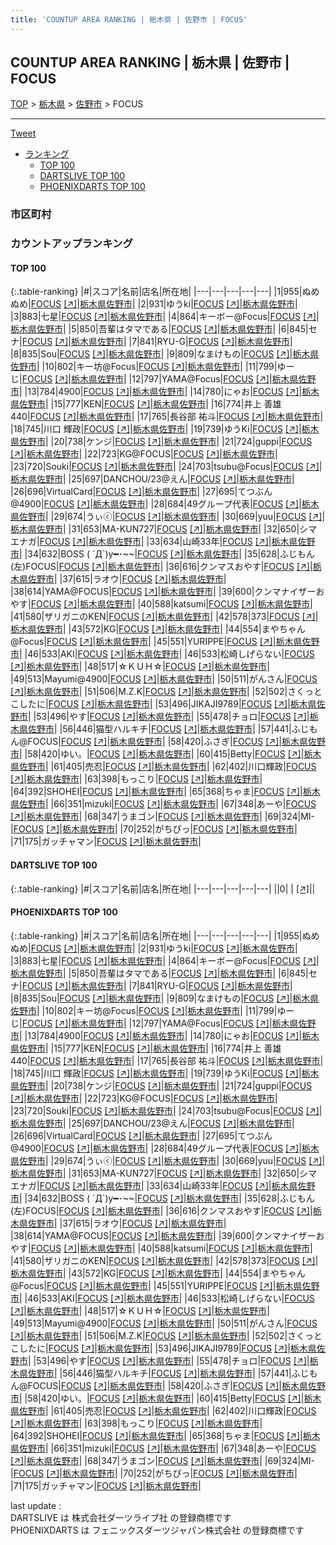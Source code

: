 ```yaml
---
title: 'COUNTUP AREA RANKING | 栃木県 | 佐野市 | FOCUS'
---
```

## COUNTUP AREA RANKING | 栃木県 | 佐野市 | FOCUS

[TOP](/darts/rank/) > [栃木県](/darts/rank/栃木県/) > [佐野市](/darts/rank/栃木県/佐野市/) > FOCUS

___

<a href="https://twitter.com/share?ref_src=twsrc%5Etfw" data-text="COUNTUP AREA RANKING | 栃木県佐野市FOCUS" class="twitter-share-button" data-hashtags="DARTSLIVE,PHOENIXDARTS,darts,ダーツ" data-show-count="false">Tweet</a>

* [ランキング](#カウントアップランキング)
    * [TOP 100](#top-100)
    * [DARTSLIVE TOP 100](#dartslive-top-100)
    * [PHOENIXDARTS TOP 100](#phoenixdarts-top-100)

### 市区町村

<ul>

</ul>

### カウントアップランキング

#### TOP 100



{:.table-ranking}
|#|スコア|名前|店名|所在地|
|---|---|---|---|---|
|1|955|<span class="rank-name-pd">ぬめぬめ</span>|<a href="/darts/rank/shops/55457.html">FOCUS</a> <a href="https://vs.phoenixdarts.com/jp/shop/shopDetailInfo/s_55457?s_seq=55457">[↗]</a>|<a href="/darts/rank/栃木県/佐野市">栃木県佐野市</a>|
|2|931|<span class="rank-name-pd">ゆうki</span>|<a href="/darts/rank/shops/55457.html">FOCUS</a> <a href="https://vs.phoenixdarts.com/jp/shop/shopDetailInfo/s_55457?s_seq=55457">[↗]</a>|<a href="/darts/rank/栃木県/佐野市">栃木県佐野市</a>|
|3|883|<span class="rank-name-pd">七星</span>|<a href="/darts/rank/shops/55457.html">FOCUS</a> <a href="https://vs.phoenixdarts.com/jp/shop/shopDetailInfo/s_55457?s_seq=55457">[↗]</a>|<a href="/darts/rank/栃木県/佐野市">栃木県佐野市</a>|
|4|864|<span class="rank-name-pd">キーボー@Focus</span>|<a href="/darts/rank/shops/55457.html">FOCUS</a> <a href="https://vs.phoenixdarts.com/jp/shop/shopDetailInfo/s_55457?s_seq=55457">[↗]</a>|<a href="/darts/rank/栃木県/佐野市">栃木県佐野市</a>|
|5|850|<span class="rank-name-pd">吾輩はタマである</span>|<a href="/darts/rank/shops/55457.html">FOCUS</a> <a href="https://vs.phoenixdarts.com/jp/shop/shopDetailInfo/s_55457?s_seq=55457">[↗]</a>|<a href="/darts/rank/栃木県/佐野市">栃木県佐野市</a>|
|6|845|<span class="rank-name-pd">セナ</span>|<a href="/darts/rank/shops/55457.html">FOCUS</a> <a href="https://vs.phoenixdarts.com/jp/shop/shopDetailInfo/s_55457?s_seq=55457">[↗]</a>|<a href="/darts/rank/栃木県/佐野市">栃木県佐野市</a>|
|7|841|<span class="rank-name-pd">RYU-G</span>|<a href="/darts/rank/shops/55457.html">FOCUS</a> <a href="https://vs.phoenixdarts.com/jp/shop/shopDetailInfo/s_55457?s_seq=55457">[↗]</a>|<a href="/darts/rank/栃木県/佐野市">栃木県佐野市</a>|
|8|835|<span class="rank-name-pd">Sou</span>|<a href="/darts/rank/shops/55457.html">FOCUS</a> <a href="https://vs.phoenixdarts.com/jp/shop/shopDetailInfo/s_55457?s_seq=55457">[↗]</a>|<a href="/darts/rank/栃木県/佐野市">栃木県佐野市</a>|
|9|809|<span class="rank-name-pd">なまけもの</span>|<a href="/darts/rank/shops/55457.html">FOCUS</a> <a href="https://vs.phoenixdarts.com/jp/shop/shopDetailInfo/s_55457?s_seq=55457">[↗]</a>|<a href="/darts/rank/栃木県/佐野市">栃木県佐野市</a>|
|10|802|<span class="rank-name-pd">キー坊@Focus</span>|<a href="/darts/rank/shops/55457.html">FOCUS</a> <a href="https://vs.phoenixdarts.com/jp/shop/shopDetailInfo/s_55457?s_seq=55457">[↗]</a>|<a href="/darts/rank/栃木県/佐野市">栃木県佐野市</a>|
|11|799|<span class="rank-name-pd">ゆーじ</span>|<a href="/darts/rank/shops/55457.html">FOCUS</a> <a href="https://vs.phoenixdarts.com/jp/shop/shopDetailInfo/s_55457?s_seq=55457">[↗]</a>|<a href="/darts/rank/栃木県/佐野市">栃木県佐野市</a>|
|12|797|<span class="rank-name-pd">YAMA@Focus</span>|<a href="/darts/rank/shops/55457.html">FOCUS</a> <a href="https://vs.phoenixdarts.com/jp/shop/shopDetailInfo/s_55457?s_seq=55457">[↗]</a>|<a href="/darts/rank/栃木県/佐野市">栃木県佐野市</a>|
|13|784|<span class="rank-name-pd">4900</span>|<a href="/darts/rank/shops/55457.html">FOCUS</a> <a href="https://vs.phoenixdarts.com/jp/shop/shopDetailInfo/s_55457?s_seq=55457">[↗]</a>|<a href="/darts/rank/栃木県/佐野市">栃木県佐野市</a>|
|14|780|<span class="rank-name-pd">にゃお</span>|<a href="/darts/rank/shops/55457.html">FOCUS</a> <a href="https://vs.phoenixdarts.com/jp/shop/shopDetailInfo/s_55457?s_seq=55457">[↗]</a>|<a href="/darts/rank/栃木県/佐野市">栃木県佐野市</a>|
|15|777|<span class="rank-name-pd">KEN</span>|<a href="/darts/rank/shops/55457.html">FOCUS</a> <a href="https://vs.phoenixdarts.com/jp/shop/shopDetailInfo/s_55457?s_seq=55457">[↗]</a>|<a href="/darts/rank/栃木県/佐野市">栃木県佐野市</a>|
|16|774|<span class="rank-name-pd">井上 善雄 440</span>|<a href="/darts/rank/shops/55457.html">FOCUS</a> <a href="https://vs.phoenixdarts.com/jp/shop/shopDetailInfo/s_55457?s_seq=55457">[↗]</a>|<a href="/darts/rank/栃木県/佐野市">栃木県佐野市</a>|
|17|765|<span class="rank-name-pd"><span class="pro-icon-pd"></span>長谷部 祐斗</span>|<a href="/darts/rank/shops/55457.html">FOCUS</a> <a href="https://vs.phoenixdarts.com/jp/shop/shopDetailInfo/s_55457?s_seq=55457">[↗]</a>|<a href="/darts/rank/栃木県/佐野市">栃木県佐野市</a>|
|18|745|<span class="rank-name-pd"><span class="pro-icon-pd"></span>川口 輝政</span>|<a href="/darts/rank/shops/55457.html">FOCUS</a> <a href="https://vs.phoenixdarts.com/jp/shop/shopDetailInfo/s_55457?s_seq=55457">[↗]</a>|<a href="/darts/rank/栃木県/佐野市">栃木県佐野市</a>|
|19|739|<span class="rank-name-pd">ゆうKi</span>|<a href="/darts/rank/shops/55457.html">FOCUS</a> <a href="https://vs.phoenixdarts.com/jp/shop/shopDetailInfo/s_55457?s_seq=55457">[↗]</a>|<a href="/darts/rank/栃木県/佐野市">栃木県佐野市</a>|
|20|738|<span class="rank-name-pd">ケンジ</span>|<a href="/darts/rank/shops/55457.html">FOCUS</a> <a href="https://vs.phoenixdarts.com/jp/shop/shopDetailInfo/s_55457?s_seq=55457">[↗]</a>|<a href="/darts/rank/栃木県/佐野市">栃木県佐野市</a>|
|21|724|<span class="rank-name-pd">guppi</span>|<a href="/darts/rank/shops/55457.html">FOCUS</a> <a href="https://vs.phoenixdarts.com/jp/shop/shopDetailInfo/s_55457?s_seq=55457">[↗]</a>|<a href="/darts/rank/栃木県/佐野市">栃木県佐野市</a>|
|22|723|<span class="rank-name-pd">KG@FOCUS</span>|<a href="/darts/rank/shops/55457.html">FOCUS</a> <a href="https://vs.phoenixdarts.com/jp/shop/shopDetailInfo/s_55457?s_seq=55457">[↗]</a>|<a href="/darts/rank/栃木県/佐野市">栃木県佐野市</a>|
|23|720|<span class="rank-name-pd">Souki</span>|<a href="/darts/rank/shops/55457.html">FOCUS</a> <a href="https://vs.phoenixdarts.com/jp/shop/shopDetailInfo/s_55457?s_seq=55457">[↗]</a>|<a href="/darts/rank/栃木県/佐野市">栃木県佐野市</a>|
|24|703|<span class="rank-name-pd">tsubu@Focus</span>|<a href="/darts/rank/shops/55457.html">FOCUS</a> <a href="https://vs.phoenixdarts.com/jp/shop/shopDetailInfo/s_55457?s_seq=55457">[↗]</a>|<a href="/darts/rank/栃木県/佐野市">栃木県佐野市</a>|
|25|697|<span class="rank-name-pd">DANCHOU/23@えん</span>|<a href="/darts/rank/shops/55457.html">FOCUS</a> <a href="https://vs.phoenixdarts.com/jp/shop/shopDetailInfo/s_55457?s_seq=55457">[↗]</a>|<a href="/darts/rank/栃木県/佐野市">栃木県佐野市</a>|
|26|696|<span class="rank-name-pd">VirtualCard</span>|<a href="/darts/rank/shops/55457.html">FOCUS</a> <a href="https://vs.phoenixdarts.com/jp/shop/shopDetailInfo/s_55457?s_seq=55457">[↗]</a>|<a href="/darts/rank/栃木県/佐野市">栃木県佐野市</a>|
|27|695|<span class="rank-name-pd">てつぶん@4900</span>|<a href="/darts/rank/shops/55457.html">FOCUS</a> <a href="https://vs.phoenixdarts.com/jp/shop/shopDetailInfo/s_55457?s_seq=55457">[↗]</a>|<a href="/darts/rank/栃木県/佐野市">栃木県佐野市</a>|
|28|684|<span class="rank-name-pd">49グループ代表</span>|<a href="/darts/rank/shops/55457.html">FOCUS</a> <a href="https://vs.phoenixdarts.com/jp/shop/shopDetailInfo/s_55457?s_seq=55457">[↗]</a>|<a href="/darts/rank/栃木県/佐野市">栃木県佐野市</a>|
|29|674|<span class="rank-name-pd">うぃⓒ</span>|<a href="/darts/rank/shops/55457.html">FOCUS</a> <a href="https://vs.phoenixdarts.com/jp/shop/shopDetailInfo/s_55457?s_seq=55457">[↗]</a>|<a href="/darts/rank/栃木県/佐野市">栃木県佐野市</a>|
|30|669|<span class="rank-name-pd">yuu</span>|<a href="/darts/rank/shops/55457.html">FOCUS</a> <a href="https://vs.phoenixdarts.com/jp/shop/shopDetailInfo/s_55457?s_seq=55457">[↗]</a>|<a href="/darts/rank/栃木県/佐野市">栃木県佐野市</a>|
|31|653|<span class="rank-name-pd">MA-KUN727</span>|<a href="/darts/rank/shops/55457.html">FOCUS</a> <a href="https://vs.phoenixdarts.com/jp/shop/shopDetailInfo/s_55457?s_seq=55457">[↗]</a>|<a href="/darts/rank/栃木県/佐野市">栃木県佐野市</a>|
|32|650|<span class="rank-name-pd">シマエナガ</span>|<a href="/darts/rank/shops/55457.html">FOCUS</a> <a href="https://vs.phoenixdarts.com/jp/shop/shopDetailInfo/s_55457?s_seq=55457">[↗]</a>|<a href="/darts/rank/栃木県/佐野市">栃木県佐野市</a>|
|33|634|<span class="rank-name-pd">山崎33年</span>|<a href="/darts/rank/shops/55457.html">FOCUS</a> <a href="https://vs.phoenixdarts.com/jp/shop/shopDetailInfo/s_55457?s_seq=55457">[↗]</a>|<a href="/darts/rank/栃木県/佐野市">栃木県佐野市</a>|
|34|632|<span class="rank-name-pd">BOSS ( ´Д`)y━･~~</span>|<a href="/darts/rank/shops/55457.html">FOCUS</a> <a href="https://vs.phoenixdarts.com/jp/shop/shopDetailInfo/s_55457?s_seq=55457">[↗]</a>|<a href="/darts/rank/栃木県/佐野市">栃木県佐野市</a>|
|35|628|<span class="rank-name-pd">ふじもん(左)FOCUS</span>|<a href="/darts/rank/shops/55457.html">FOCUS</a> <a href="https://vs.phoenixdarts.com/jp/shop/shopDetailInfo/s_55457?s_seq=55457">[↗]</a>|<a href="/darts/rank/栃木県/佐野市">栃木県佐野市</a>|
|36|616|<span class="rank-name-pd">クンマスおやす</span>|<a href="/darts/rank/shops/55457.html">FOCUS</a> <a href="https://vs.phoenixdarts.com/jp/shop/shopDetailInfo/s_55457?s_seq=55457">[↗]</a>|<a href="/darts/rank/栃木県/佐野市">栃木県佐野市</a>|
|37|615|<span class="rank-name-pd">ラオウ</span>|<a href="/darts/rank/shops/55457.html">FOCUS</a> <a href="https://vs.phoenixdarts.com/jp/shop/shopDetailInfo/s_55457?s_seq=55457">[↗]</a>|<a href="/darts/rank/栃木県/佐野市">栃木県佐野市</a>|
|38|614|<span class="rank-name-pd">YAMA@FOCUS</span>|<a href="/darts/rank/shops/55457.html">FOCUS</a> <a href="https://vs.phoenixdarts.com/jp/shop/shopDetailInfo/s_55457?s_seq=55457">[↗]</a>|<a href="/darts/rank/栃木県/佐野市">栃木県佐野市</a>|
|39|600|<span class="rank-name-pd">クンマナイザーおやす</span>|<a href="/darts/rank/shops/55457.html">FOCUS</a> <a href="https://vs.phoenixdarts.com/jp/shop/shopDetailInfo/s_55457?s_seq=55457">[↗]</a>|<a href="/darts/rank/栃木県/佐野市">栃木県佐野市</a>|
|40|588|<span class="rank-name-pd">katsumi</span>|<a href="/darts/rank/shops/55457.html">FOCUS</a> <a href="https://vs.phoenixdarts.com/jp/shop/shopDetailInfo/s_55457?s_seq=55457">[↗]</a>|<a href="/darts/rank/栃木県/佐野市">栃木県佐野市</a>|
|41|580|<span class="rank-name-pd">ザリガニのKEN</span>|<a href="/darts/rank/shops/55457.html">FOCUS</a> <a href="https://vs.phoenixdarts.com/jp/shop/shopDetailInfo/s_55457?s_seq=55457">[↗]</a>|<a href="/darts/rank/栃木県/佐野市">栃木県佐野市</a>|
|42|578|<span class="rank-name-pd">373</span>|<a href="/darts/rank/shops/55457.html">FOCUS</a> <a href="https://vs.phoenixdarts.com/jp/shop/shopDetailInfo/s_55457?s_seq=55457">[↗]</a>|<a href="/darts/rank/栃木県/佐野市">栃木県佐野市</a>|
|43|572|<span class="rank-name-pd">KG</span>|<a href="/darts/rank/shops/55457.html">FOCUS</a> <a href="https://vs.phoenixdarts.com/jp/shop/shopDetailInfo/s_55457?s_seq=55457">[↗]</a>|<a href="/darts/rank/栃木県/佐野市">栃木県佐野市</a>|
|44|554|<span class="rank-name-pd">まやちゃん@Focus</span>|<a href="/darts/rank/shops/55457.html">FOCUS</a> <a href="https://vs.phoenixdarts.com/jp/shop/shopDetailInfo/s_55457?s_seq=55457">[↗]</a>|<a href="/darts/rank/栃木県/佐野市">栃木県佐野市</a>|
|45|551|<span class="rank-name-pd">YURIPPE</span>|<a href="/darts/rank/shops/55457.html">FOCUS</a> <a href="https://vs.phoenixdarts.com/jp/shop/shopDetailInfo/s_55457?s_seq=55457">[↗]</a>|<a href="/darts/rank/栃木県/佐野市">栃木県佐野市</a>|
|46|533|<span class="rank-name-pd">AKI</span>|<a href="/darts/rank/shops/55457.html">FOCUS</a> <a href="https://vs.phoenixdarts.com/jp/shop/shopDetailInfo/s_55457?s_seq=55457">[↗]</a>|<a href="/darts/rank/栃木県/佐野市">栃木県佐野市</a>|
|46|533|<span class="rank-name-pd">松崎しげらない</span>|<a href="/darts/rank/shops/55457.html">FOCUS</a> <a href="https://vs.phoenixdarts.com/jp/shop/shopDetailInfo/s_55457?s_seq=55457">[↗]</a>|<a href="/darts/rank/栃木県/佐野市">栃木県佐野市</a>|
|48|517|<span class="rank-name-pd">☆ＫＵＨ☆</span>|<a href="/darts/rank/shops/55457.html">FOCUS</a> <a href="https://vs.phoenixdarts.com/jp/shop/shopDetailInfo/s_55457?s_seq=55457">[↗]</a>|<a href="/darts/rank/栃木県/佐野市">栃木県佐野市</a>|
|49|513|<span class="rank-name-pd">Mayumi@4900</span>|<a href="/darts/rank/shops/55457.html">FOCUS</a> <a href="https://vs.phoenixdarts.com/jp/shop/shopDetailInfo/s_55457?s_seq=55457">[↗]</a>|<a href="/darts/rank/栃木県/佐野市">栃木県佐野市</a>|
|50|511|<span class="rank-name-pd">がんさん</span>|<a href="/darts/rank/shops/55457.html">FOCUS</a> <a href="https://vs.phoenixdarts.com/jp/shop/shopDetailInfo/s_55457?s_seq=55457">[↗]</a>|<a href="/darts/rank/栃木県/佐野市">栃木県佐野市</a>|
|51|506|<span class="rank-name-pd">M.Z.K</span>|<a href="/darts/rank/shops/55457.html">FOCUS</a> <a href="https://vs.phoenixdarts.com/jp/shop/shopDetailInfo/s_55457?s_seq=55457">[↗]</a>|<a href="/darts/rank/栃木県/佐野市">栃木県佐野市</a>|
|52|502|<span class="rank-name-pd">さくっとこしたに</span>|<a href="/darts/rank/shops/55457.html">FOCUS</a> <a href="https://vs.phoenixdarts.com/jp/shop/shopDetailInfo/s_55457?s_seq=55457">[↗]</a>|<a href="/darts/rank/栃木県/佐野市">栃木県佐野市</a>|
|53|496|<span class="rank-name-pd">JIKAJI9789</span>|<a href="/darts/rank/shops/55457.html">FOCUS</a> <a href="https://vs.phoenixdarts.com/jp/shop/shopDetailInfo/s_55457?s_seq=55457">[↗]</a>|<a href="/darts/rank/栃木県/佐野市">栃木県佐野市</a>|
|53|496|<span class="rank-name-pd">やす</span>|<a href="/darts/rank/shops/55457.html">FOCUS</a> <a href="https://vs.phoenixdarts.com/jp/shop/shopDetailInfo/s_55457?s_seq=55457">[↗]</a>|<a href="/darts/rank/栃木県/佐野市">栃木県佐野市</a>|
|55|478|<span class="rank-name-pd">チョロ</span>|<a href="/darts/rank/shops/55457.html">FOCUS</a> <a href="https://vs.phoenixdarts.com/jp/shop/shopDetailInfo/s_55457?s_seq=55457">[↗]</a>|<a href="/darts/rank/栃木県/佐野市">栃木県佐野市</a>|
|56|446|<span class="rank-name-pd">猫型ハルキチ</span>|<a href="/darts/rank/shops/55457.html">FOCUS</a> <a href="https://vs.phoenixdarts.com/jp/shop/shopDetailInfo/s_55457?s_seq=55457">[↗]</a>|<a href="/darts/rank/栃木県/佐野市">栃木県佐野市</a>|
|57|441|<span class="rank-name-pd">ふじもん@FOCUS</span>|<a href="/darts/rank/shops/55457.html">FOCUS</a> <a href="https://vs.phoenixdarts.com/jp/shop/shopDetailInfo/s_55457?s_seq=55457">[↗]</a>|<a href="/darts/rank/栃木県/佐野市">栃木県佐野市</a>|
|58|420|<span class="rank-name-pd">ふさぎ</span>|<a href="/darts/rank/shops/55457.html">FOCUS</a> <a href="https://vs.phoenixdarts.com/jp/shop/shopDetailInfo/s_55457?s_seq=55457">[↗]</a>|<a href="/darts/rank/栃木県/佐野市">栃木県佐野市</a>|
|58|420|<span class="rank-name-pd">ゆい。</span>|<a href="/darts/rank/shops/55457.html">FOCUS</a> <a href="https://vs.phoenixdarts.com/jp/shop/shopDetailInfo/s_55457?s_seq=55457">[↗]</a>|<a href="/darts/rank/栃木県/佐野市">栃木県佐野市</a>|
|60|415|<span class="rank-name-pd">Betty</span>|<a href="/darts/rank/shops/55457.html">FOCUS</a> <a href="https://vs.phoenixdarts.com/jp/shop/shopDetailInfo/s_55457?s_seq=55457">[↗]</a>|<a href="/darts/rank/栃木県/佐野市">栃木県佐野市</a>|
|61|405|<span class="rank-name-pd">売忍</span>|<a href="/darts/rank/shops/55457.html">FOCUS</a> <a href="https://vs.phoenixdarts.com/jp/shop/shopDetailInfo/s_55457?s_seq=55457">[↗]</a>|<a href="/darts/rank/栃木県/佐野市">栃木県佐野市</a>|
|62|402|<span class="rank-name-pd">川口輝政</span>|<a href="/darts/rank/shops/55457.html">FOCUS</a> <a href="https://vs.phoenixdarts.com/jp/shop/shopDetailInfo/s_55457?s_seq=55457">[↗]</a>|<a href="/darts/rank/栃木県/佐野市">栃木県佐野市</a>|
|63|398|<span class="rank-name-pd">もっこり</span>|<a href="/darts/rank/shops/55457.html">FOCUS</a> <a href="https://vs.phoenixdarts.com/jp/shop/shopDetailInfo/s_55457?s_seq=55457">[↗]</a>|<a href="/darts/rank/栃木県/佐野市">栃木県佐野市</a>|
|64|392|<span class="rank-name-pd">SHOHEI</span>|<a href="/darts/rank/shops/55457.html">FOCUS</a> <a href="https://vs.phoenixdarts.com/jp/shop/shopDetailInfo/s_55457?s_seq=55457">[↗]</a>|<a href="/darts/rank/栃木県/佐野市">栃木県佐野市</a>|
|65|368|<span class="rank-name-pd">ちゃま</span>|<a href="/darts/rank/shops/55457.html">FOCUS</a> <a href="https://vs.phoenixdarts.com/jp/shop/shopDetailInfo/s_55457?s_seq=55457">[↗]</a>|<a href="/darts/rank/栃木県/佐野市">栃木県佐野市</a>|
|66|351|<span class="rank-name-pd">mizuki</span>|<a href="/darts/rank/shops/55457.html">FOCUS</a> <a href="https://vs.phoenixdarts.com/jp/shop/shopDetailInfo/s_55457?s_seq=55457">[↗]</a>|<a href="/darts/rank/栃木県/佐野市">栃木県佐野市</a>|
|67|348|<span class="rank-name-pd">あーや</span>|<a href="/darts/rank/shops/55457.html">FOCUS</a> <a href="https://vs.phoenixdarts.com/jp/shop/shopDetailInfo/s_55457?s_seq=55457">[↗]</a>|<a href="/darts/rank/栃木県/佐野市">栃木県佐野市</a>|
|68|347|<span class="rank-name-pd">うまゴン</span>|<a href="/darts/rank/shops/55457.html">FOCUS</a> <a href="https://vs.phoenixdarts.com/jp/shop/shopDetailInfo/s_55457?s_seq=55457">[↗]</a>|<a href="/darts/rank/栃木県/佐野市">栃木県佐野市</a>|
|69|324|<span class="rank-name-pd">MI-</span>|<a href="/darts/rank/shops/55457.html">FOCUS</a> <a href="https://vs.phoenixdarts.com/jp/shop/shopDetailInfo/s_55457?s_seq=55457">[↗]</a>|<a href="/darts/rank/栃木県/佐野市">栃木県佐野市</a>|
|70|252|<span class="rank-name-pd">がちぴっ</span>|<a href="/darts/rank/shops/55457.html">FOCUS</a> <a href="https://vs.phoenixdarts.com/jp/shop/shopDetailInfo/s_55457?s_seq=55457">[↗]</a>|<a href="/darts/rank/栃木県/佐野市">栃木県佐野市</a>|
|71|175|<span class="rank-name-pd">ガッチャマン</span>|<a href="/darts/rank/shops/55457.html">FOCUS</a> <a href="https://vs.phoenixdarts.com/jp/shop/shopDetailInfo/s_55457?s_seq=55457">[↗]</a>|<a href="/darts/rank/栃木県/佐野市">栃木県佐野市</a>|


#### DARTSLIVE TOP 100



{:.table-ranking}
|#|スコア|名前|店名|所在地|
|---|---|---|---|---|
||0|<span class="rank-name-dl"> </span>|<a href="/darts/rank/shops/.html"></a> <a href="">[↗]</a>|<a href="/darts/rank//"></a>|


#### PHOENIXDARTS TOP 100



{:.table-ranking}
|#|スコア|名前|店名|所在地|
|---|---|---|---|---|
|1|955|<span class="rank-name-pd">ぬめぬめ</span>|<a href="/darts/rank/shops/55457.html">FOCUS</a> <a href="https://vs.phoenixdarts.com/jp/shop/shopDetailInfo/s_55457?s_seq=55457">[↗]</a>|<a href="/darts/rank/栃木県/佐野市">栃木県佐野市</a>|
|2|931|<span class="rank-name-pd">ゆうki</span>|<a href="/darts/rank/shops/55457.html">FOCUS</a> <a href="https://vs.phoenixdarts.com/jp/shop/shopDetailInfo/s_55457?s_seq=55457">[↗]</a>|<a href="/darts/rank/栃木県/佐野市">栃木県佐野市</a>|
|3|883|<span class="rank-name-pd">七星</span>|<a href="/darts/rank/shops/55457.html">FOCUS</a> <a href="https://vs.phoenixdarts.com/jp/shop/shopDetailInfo/s_55457?s_seq=55457">[↗]</a>|<a href="/darts/rank/栃木県/佐野市">栃木県佐野市</a>|
|4|864|<span class="rank-name-pd">キーボー@Focus</span>|<a href="/darts/rank/shops/55457.html">FOCUS</a> <a href="https://vs.phoenixdarts.com/jp/shop/shopDetailInfo/s_55457?s_seq=55457">[↗]</a>|<a href="/darts/rank/栃木県/佐野市">栃木県佐野市</a>|
|5|850|<span class="rank-name-pd">吾輩はタマである</span>|<a href="/darts/rank/shops/55457.html">FOCUS</a> <a href="https://vs.phoenixdarts.com/jp/shop/shopDetailInfo/s_55457?s_seq=55457">[↗]</a>|<a href="/darts/rank/栃木県/佐野市">栃木県佐野市</a>|
|6|845|<span class="rank-name-pd">セナ</span>|<a href="/darts/rank/shops/55457.html">FOCUS</a> <a href="https://vs.phoenixdarts.com/jp/shop/shopDetailInfo/s_55457?s_seq=55457">[↗]</a>|<a href="/darts/rank/栃木県/佐野市">栃木県佐野市</a>|
|7|841|<span class="rank-name-pd">RYU-G</span>|<a href="/darts/rank/shops/55457.html">FOCUS</a> <a href="https://vs.phoenixdarts.com/jp/shop/shopDetailInfo/s_55457?s_seq=55457">[↗]</a>|<a href="/darts/rank/栃木県/佐野市">栃木県佐野市</a>|
|8|835|<span class="rank-name-pd">Sou</span>|<a href="/darts/rank/shops/55457.html">FOCUS</a> <a href="https://vs.phoenixdarts.com/jp/shop/shopDetailInfo/s_55457?s_seq=55457">[↗]</a>|<a href="/darts/rank/栃木県/佐野市">栃木県佐野市</a>|
|9|809|<span class="rank-name-pd">なまけもの</span>|<a href="/darts/rank/shops/55457.html">FOCUS</a> <a href="https://vs.phoenixdarts.com/jp/shop/shopDetailInfo/s_55457?s_seq=55457">[↗]</a>|<a href="/darts/rank/栃木県/佐野市">栃木県佐野市</a>|
|10|802|<span class="rank-name-pd">キー坊@Focus</span>|<a href="/darts/rank/shops/55457.html">FOCUS</a> <a href="https://vs.phoenixdarts.com/jp/shop/shopDetailInfo/s_55457?s_seq=55457">[↗]</a>|<a href="/darts/rank/栃木県/佐野市">栃木県佐野市</a>|
|11|799|<span class="rank-name-pd">ゆーじ</span>|<a href="/darts/rank/shops/55457.html">FOCUS</a> <a href="https://vs.phoenixdarts.com/jp/shop/shopDetailInfo/s_55457?s_seq=55457">[↗]</a>|<a href="/darts/rank/栃木県/佐野市">栃木県佐野市</a>|
|12|797|<span class="rank-name-pd">YAMA@Focus</span>|<a href="/darts/rank/shops/55457.html">FOCUS</a> <a href="https://vs.phoenixdarts.com/jp/shop/shopDetailInfo/s_55457?s_seq=55457">[↗]</a>|<a href="/darts/rank/栃木県/佐野市">栃木県佐野市</a>|
|13|784|<span class="rank-name-pd">4900</span>|<a href="/darts/rank/shops/55457.html">FOCUS</a> <a href="https://vs.phoenixdarts.com/jp/shop/shopDetailInfo/s_55457?s_seq=55457">[↗]</a>|<a href="/darts/rank/栃木県/佐野市">栃木県佐野市</a>|
|14|780|<span class="rank-name-pd">にゃお</span>|<a href="/darts/rank/shops/55457.html">FOCUS</a> <a href="https://vs.phoenixdarts.com/jp/shop/shopDetailInfo/s_55457?s_seq=55457">[↗]</a>|<a href="/darts/rank/栃木県/佐野市">栃木県佐野市</a>|
|15|777|<span class="rank-name-pd">KEN</span>|<a href="/darts/rank/shops/55457.html">FOCUS</a> <a href="https://vs.phoenixdarts.com/jp/shop/shopDetailInfo/s_55457?s_seq=55457">[↗]</a>|<a href="/darts/rank/栃木県/佐野市">栃木県佐野市</a>|
|16|774|<span class="rank-name-pd">井上 善雄 440</span>|<a href="/darts/rank/shops/55457.html">FOCUS</a> <a href="https://vs.phoenixdarts.com/jp/shop/shopDetailInfo/s_55457?s_seq=55457">[↗]</a>|<a href="/darts/rank/栃木県/佐野市">栃木県佐野市</a>|
|17|765|<span class="rank-name-pd"><span class="pro-icon-pd"></span>長谷部 祐斗</span>|<a href="/darts/rank/shops/55457.html">FOCUS</a> <a href="https://vs.phoenixdarts.com/jp/shop/shopDetailInfo/s_55457?s_seq=55457">[↗]</a>|<a href="/darts/rank/栃木県/佐野市">栃木県佐野市</a>|
|18|745|<span class="rank-name-pd"><span class="pro-icon-pd"></span>川口 輝政</span>|<a href="/darts/rank/shops/55457.html">FOCUS</a> <a href="https://vs.phoenixdarts.com/jp/shop/shopDetailInfo/s_55457?s_seq=55457">[↗]</a>|<a href="/darts/rank/栃木県/佐野市">栃木県佐野市</a>|
|19|739|<span class="rank-name-pd">ゆうKi</span>|<a href="/darts/rank/shops/55457.html">FOCUS</a> <a href="https://vs.phoenixdarts.com/jp/shop/shopDetailInfo/s_55457?s_seq=55457">[↗]</a>|<a href="/darts/rank/栃木県/佐野市">栃木県佐野市</a>|
|20|738|<span class="rank-name-pd">ケンジ</span>|<a href="/darts/rank/shops/55457.html">FOCUS</a> <a href="https://vs.phoenixdarts.com/jp/shop/shopDetailInfo/s_55457?s_seq=55457">[↗]</a>|<a href="/darts/rank/栃木県/佐野市">栃木県佐野市</a>|
|21|724|<span class="rank-name-pd">guppi</span>|<a href="/darts/rank/shops/55457.html">FOCUS</a> <a href="https://vs.phoenixdarts.com/jp/shop/shopDetailInfo/s_55457?s_seq=55457">[↗]</a>|<a href="/darts/rank/栃木県/佐野市">栃木県佐野市</a>|
|22|723|<span class="rank-name-pd">KG@FOCUS</span>|<a href="/darts/rank/shops/55457.html">FOCUS</a> <a href="https://vs.phoenixdarts.com/jp/shop/shopDetailInfo/s_55457?s_seq=55457">[↗]</a>|<a href="/darts/rank/栃木県/佐野市">栃木県佐野市</a>|
|23|720|<span class="rank-name-pd">Souki</span>|<a href="/darts/rank/shops/55457.html">FOCUS</a> <a href="https://vs.phoenixdarts.com/jp/shop/shopDetailInfo/s_55457?s_seq=55457">[↗]</a>|<a href="/darts/rank/栃木県/佐野市">栃木県佐野市</a>|
|24|703|<span class="rank-name-pd">tsubu@Focus</span>|<a href="/darts/rank/shops/55457.html">FOCUS</a> <a href="https://vs.phoenixdarts.com/jp/shop/shopDetailInfo/s_55457?s_seq=55457">[↗]</a>|<a href="/darts/rank/栃木県/佐野市">栃木県佐野市</a>|
|25|697|<span class="rank-name-pd">DANCHOU/23@えん</span>|<a href="/darts/rank/shops/55457.html">FOCUS</a> <a href="https://vs.phoenixdarts.com/jp/shop/shopDetailInfo/s_55457?s_seq=55457">[↗]</a>|<a href="/darts/rank/栃木県/佐野市">栃木県佐野市</a>|
|26|696|<span class="rank-name-pd">VirtualCard</span>|<a href="/darts/rank/shops/55457.html">FOCUS</a> <a href="https://vs.phoenixdarts.com/jp/shop/shopDetailInfo/s_55457?s_seq=55457">[↗]</a>|<a href="/darts/rank/栃木県/佐野市">栃木県佐野市</a>|
|27|695|<span class="rank-name-pd">てつぶん@4900</span>|<a href="/darts/rank/shops/55457.html">FOCUS</a> <a href="https://vs.phoenixdarts.com/jp/shop/shopDetailInfo/s_55457?s_seq=55457">[↗]</a>|<a href="/darts/rank/栃木県/佐野市">栃木県佐野市</a>|
|28|684|<span class="rank-name-pd">49グループ代表</span>|<a href="/darts/rank/shops/55457.html">FOCUS</a> <a href="https://vs.phoenixdarts.com/jp/shop/shopDetailInfo/s_55457?s_seq=55457">[↗]</a>|<a href="/darts/rank/栃木県/佐野市">栃木県佐野市</a>|
|29|674|<span class="rank-name-pd">うぃⓒ</span>|<a href="/darts/rank/shops/55457.html">FOCUS</a> <a href="https://vs.phoenixdarts.com/jp/shop/shopDetailInfo/s_55457?s_seq=55457">[↗]</a>|<a href="/darts/rank/栃木県/佐野市">栃木県佐野市</a>|
|30|669|<span class="rank-name-pd">yuu</span>|<a href="/darts/rank/shops/55457.html">FOCUS</a> <a href="https://vs.phoenixdarts.com/jp/shop/shopDetailInfo/s_55457?s_seq=55457">[↗]</a>|<a href="/darts/rank/栃木県/佐野市">栃木県佐野市</a>|
|31|653|<span class="rank-name-pd">MA-KUN727</span>|<a href="/darts/rank/shops/55457.html">FOCUS</a> <a href="https://vs.phoenixdarts.com/jp/shop/shopDetailInfo/s_55457?s_seq=55457">[↗]</a>|<a href="/darts/rank/栃木県/佐野市">栃木県佐野市</a>|
|32|650|<span class="rank-name-pd">シマエナガ</span>|<a href="/darts/rank/shops/55457.html">FOCUS</a> <a href="https://vs.phoenixdarts.com/jp/shop/shopDetailInfo/s_55457?s_seq=55457">[↗]</a>|<a href="/darts/rank/栃木県/佐野市">栃木県佐野市</a>|
|33|634|<span class="rank-name-pd">山崎33年</span>|<a href="/darts/rank/shops/55457.html">FOCUS</a> <a href="https://vs.phoenixdarts.com/jp/shop/shopDetailInfo/s_55457?s_seq=55457">[↗]</a>|<a href="/darts/rank/栃木県/佐野市">栃木県佐野市</a>|
|34|632|<span class="rank-name-pd">BOSS ( ´Д`)y━･~~</span>|<a href="/darts/rank/shops/55457.html">FOCUS</a> <a href="https://vs.phoenixdarts.com/jp/shop/shopDetailInfo/s_55457?s_seq=55457">[↗]</a>|<a href="/darts/rank/栃木県/佐野市">栃木県佐野市</a>|
|35|628|<span class="rank-name-pd">ふじもん(左)FOCUS</span>|<a href="/darts/rank/shops/55457.html">FOCUS</a> <a href="https://vs.phoenixdarts.com/jp/shop/shopDetailInfo/s_55457?s_seq=55457">[↗]</a>|<a href="/darts/rank/栃木県/佐野市">栃木県佐野市</a>|
|36|616|<span class="rank-name-pd">クンマスおやす</span>|<a href="/darts/rank/shops/55457.html">FOCUS</a> <a href="https://vs.phoenixdarts.com/jp/shop/shopDetailInfo/s_55457?s_seq=55457">[↗]</a>|<a href="/darts/rank/栃木県/佐野市">栃木県佐野市</a>|
|37|615|<span class="rank-name-pd">ラオウ</span>|<a href="/darts/rank/shops/55457.html">FOCUS</a> <a href="https://vs.phoenixdarts.com/jp/shop/shopDetailInfo/s_55457?s_seq=55457">[↗]</a>|<a href="/darts/rank/栃木県/佐野市">栃木県佐野市</a>|
|38|614|<span class="rank-name-pd">YAMA@FOCUS</span>|<a href="/darts/rank/shops/55457.html">FOCUS</a> <a href="https://vs.phoenixdarts.com/jp/shop/shopDetailInfo/s_55457?s_seq=55457">[↗]</a>|<a href="/darts/rank/栃木県/佐野市">栃木県佐野市</a>|
|39|600|<span class="rank-name-pd">クンマナイザーおやす</span>|<a href="/darts/rank/shops/55457.html">FOCUS</a> <a href="https://vs.phoenixdarts.com/jp/shop/shopDetailInfo/s_55457?s_seq=55457">[↗]</a>|<a href="/darts/rank/栃木県/佐野市">栃木県佐野市</a>|
|40|588|<span class="rank-name-pd">katsumi</span>|<a href="/darts/rank/shops/55457.html">FOCUS</a> <a href="https://vs.phoenixdarts.com/jp/shop/shopDetailInfo/s_55457?s_seq=55457">[↗]</a>|<a href="/darts/rank/栃木県/佐野市">栃木県佐野市</a>|
|41|580|<span class="rank-name-pd">ザリガニのKEN</span>|<a href="/darts/rank/shops/55457.html">FOCUS</a> <a href="https://vs.phoenixdarts.com/jp/shop/shopDetailInfo/s_55457?s_seq=55457">[↗]</a>|<a href="/darts/rank/栃木県/佐野市">栃木県佐野市</a>|
|42|578|<span class="rank-name-pd">373</span>|<a href="/darts/rank/shops/55457.html">FOCUS</a> <a href="https://vs.phoenixdarts.com/jp/shop/shopDetailInfo/s_55457?s_seq=55457">[↗]</a>|<a href="/darts/rank/栃木県/佐野市">栃木県佐野市</a>|
|43|572|<span class="rank-name-pd">KG</span>|<a href="/darts/rank/shops/55457.html">FOCUS</a> <a href="https://vs.phoenixdarts.com/jp/shop/shopDetailInfo/s_55457?s_seq=55457">[↗]</a>|<a href="/darts/rank/栃木県/佐野市">栃木県佐野市</a>|
|44|554|<span class="rank-name-pd">まやちゃん@Focus</span>|<a href="/darts/rank/shops/55457.html">FOCUS</a> <a href="https://vs.phoenixdarts.com/jp/shop/shopDetailInfo/s_55457?s_seq=55457">[↗]</a>|<a href="/darts/rank/栃木県/佐野市">栃木県佐野市</a>|
|45|551|<span class="rank-name-pd">YURIPPE</span>|<a href="/darts/rank/shops/55457.html">FOCUS</a> <a href="https://vs.phoenixdarts.com/jp/shop/shopDetailInfo/s_55457?s_seq=55457">[↗]</a>|<a href="/darts/rank/栃木県/佐野市">栃木県佐野市</a>|
|46|533|<span class="rank-name-pd">AKI</span>|<a href="/darts/rank/shops/55457.html">FOCUS</a> <a href="https://vs.phoenixdarts.com/jp/shop/shopDetailInfo/s_55457?s_seq=55457">[↗]</a>|<a href="/darts/rank/栃木県/佐野市">栃木県佐野市</a>|
|46|533|<span class="rank-name-pd">松崎しげらない</span>|<a href="/darts/rank/shops/55457.html">FOCUS</a> <a href="https://vs.phoenixdarts.com/jp/shop/shopDetailInfo/s_55457?s_seq=55457">[↗]</a>|<a href="/darts/rank/栃木県/佐野市">栃木県佐野市</a>|
|48|517|<span class="rank-name-pd">☆ＫＵＨ☆</span>|<a href="/darts/rank/shops/55457.html">FOCUS</a> <a href="https://vs.phoenixdarts.com/jp/shop/shopDetailInfo/s_55457?s_seq=55457">[↗]</a>|<a href="/darts/rank/栃木県/佐野市">栃木県佐野市</a>|
|49|513|<span class="rank-name-pd">Mayumi@4900</span>|<a href="/darts/rank/shops/55457.html">FOCUS</a> <a href="https://vs.phoenixdarts.com/jp/shop/shopDetailInfo/s_55457?s_seq=55457">[↗]</a>|<a href="/darts/rank/栃木県/佐野市">栃木県佐野市</a>|
|50|511|<span class="rank-name-pd">がんさん</span>|<a href="/darts/rank/shops/55457.html">FOCUS</a> <a href="https://vs.phoenixdarts.com/jp/shop/shopDetailInfo/s_55457?s_seq=55457">[↗]</a>|<a href="/darts/rank/栃木県/佐野市">栃木県佐野市</a>|
|51|506|<span class="rank-name-pd">M.Z.K</span>|<a href="/darts/rank/shops/55457.html">FOCUS</a> <a href="https://vs.phoenixdarts.com/jp/shop/shopDetailInfo/s_55457?s_seq=55457">[↗]</a>|<a href="/darts/rank/栃木県/佐野市">栃木県佐野市</a>|
|52|502|<span class="rank-name-pd">さくっとこしたに</span>|<a href="/darts/rank/shops/55457.html">FOCUS</a> <a href="https://vs.phoenixdarts.com/jp/shop/shopDetailInfo/s_55457?s_seq=55457">[↗]</a>|<a href="/darts/rank/栃木県/佐野市">栃木県佐野市</a>|
|53|496|<span class="rank-name-pd">JIKAJI9789</span>|<a href="/darts/rank/shops/55457.html">FOCUS</a> <a href="https://vs.phoenixdarts.com/jp/shop/shopDetailInfo/s_55457?s_seq=55457">[↗]</a>|<a href="/darts/rank/栃木県/佐野市">栃木県佐野市</a>|
|53|496|<span class="rank-name-pd">やす</span>|<a href="/darts/rank/shops/55457.html">FOCUS</a> <a href="https://vs.phoenixdarts.com/jp/shop/shopDetailInfo/s_55457?s_seq=55457">[↗]</a>|<a href="/darts/rank/栃木県/佐野市">栃木県佐野市</a>|
|55|478|<span class="rank-name-pd">チョロ</span>|<a href="/darts/rank/shops/55457.html">FOCUS</a> <a href="https://vs.phoenixdarts.com/jp/shop/shopDetailInfo/s_55457?s_seq=55457">[↗]</a>|<a href="/darts/rank/栃木県/佐野市">栃木県佐野市</a>|
|56|446|<span class="rank-name-pd">猫型ハルキチ</span>|<a href="/darts/rank/shops/55457.html">FOCUS</a> <a href="https://vs.phoenixdarts.com/jp/shop/shopDetailInfo/s_55457?s_seq=55457">[↗]</a>|<a href="/darts/rank/栃木県/佐野市">栃木県佐野市</a>|
|57|441|<span class="rank-name-pd">ふじもん@FOCUS</span>|<a href="/darts/rank/shops/55457.html">FOCUS</a> <a href="https://vs.phoenixdarts.com/jp/shop/shopDetailInfo/s_55457?s_seq=55457">[↗]</a>|<a href="/darts/rank/栃木県/佐野市">栃木県佐野市</a>|
|58|420|<span class="rank-name-pd">ふさぎ</span>|<a href="/darts/rank/shops/55457.html">FOCUS</a> <a href="https://vs.phoenixdarts.com/jp/shop/shopDetailInfo/s_55457?s_seq=55457">[↗]</a>|<a href="/darts/rank/栃木県/佐野市">栃木県佐野市</a>|
|58|420|<span class="rank-name-pd">ゆい。</span>|<a href="/darts/rank/shops/55457.html">FOCUS</a> <a href="https://vs.phoenixdarts.com/jp/shop/shopDetailInfo/s_55457?s_seq=55457">[↗]</a>|<a href="/darts/rank/栃木県/佐野市">栃木県佐野市</a>|
|60|415|<span class="rank-name-pd">Betty</span>|<a href="/darts/rank/shops/55457.html">FOCUS</a> <a href="https://vs.phoenixdarts.com/jp/shop/shopDetailInfo/s_55457?s_seq=55457">[↗]</a>|<a href="/darts/rank/栃木県/佐野市">栃木県佐野市</a>|
|61|405|<span class="rank-name-pd">売忍</span>|<a href="/darts/rank/shops/55457.html">FOCUS</a> <a href="https://vs.phoenixdarts.com/jp/shop/shopDetailInfo/s_55457?s_seq=55457">[↗]</a>|<a href="/darts/rank/栃木県/佐野市">栃木県佐野市</a>|
|62|402|<span class="rank-name-pd">川口輝政</span>|<a href="/darts/rank/shops/55457.html">FOCUS</a> <a href="https://vs.phoenixdarts.com/jp/shop/shopDetailInfo/s_55457?s_seq=55457">[↗]</a>|<a href="/darts/rank/栃木県/佐野市">栃木県佐野市</a>|
|63|398|<span class="rank-name-pd">もっこり</span>|<a href="/darts/rank/shops/55457.html">FOCUS</a> <a href="https://vs.phoenixdarts.com/jp/shop/shopDetailInfo/s_55457?s_seq=55457">[↗]</a>|<a href="/darts/rank/栃木県/佐野市">栃木県佐野市</a>|
|64|392|<span class="rank-name-pd">SHOHEI</span>|<a href="/darts/rank/shops/55457.html">FOCUS</a> <a href="https://vs.phoenixdarts.com/jp/shop/shopDetailInfo/s_55457?s_seq=55457">[↗]</a>|<a href="/darts/rank/栃木県/佐野市">栃木県佐野市</a>|
|65|368|<span class="rank-name-pd">ちゃま</span>|<a href="/darts/rank/shops/55457.html">FOCUS</a> <a href="https://vs.phoenixdarts.com/jp/shop/shopDetailInfo/s_55457?s_seq=55457">[↗]</a>|<a href="/darts/rank/栃木県/佐野市">栃木県佐野市</a>|
|66|351|<span class="rank-name-pd">mizuki</span>|<a href="/darts/rank/shops/55457.html">FOCUS</a> <a href="https://vs.phoenixdarts.com/jp/shop/shopDetailInfo/s_55457?s_seq=55457">[↗]</a>|<a href="/darts/rank/栃木県/佐野市">栃木県佐野市</a>|
|67|348|<span class="rank-name-pd">あーや</span>|<a href="/darts/rank/shops/55457.html">FOCUS</a> <a href="https://vs.phoenixdarts.com/jp/shop/shopDetailInfo/s_55457?s_seq=55457">[↗]</a>|<a href="/darts/rank/栃木県/佐野市">栃木県佐野市</a>|
|68|347|<span class="rank-name-pd">うまゴン</span>|<a href="/darts/rank/shops/55457.html">FOCUS</a> <a href="https://vs.phoenixdarts.com/jp/shop/shopDetailInfo/s_55457?s_seq=55457">[↗]</a>|<a href="/darts/rank/栃木県/佐野市">栃木県佐野市</a>|
|69|324|<span class="rank-name-pd">MI-</span>|<a href="/darts/rank/shops/55457.html">FOCUS</a> <a href="https://vs.phoenixdarts.com/jp/shop/shopDetailInfo/s_55457?s_seq=55457">[↗]</a>|<a href="/darts/rank/栃木県/佐野市">栃木県佐野市</a>|
|70|252|<span class="rank-name-pd">がちぴっ</span>|<a href="/darts/rank/shops/55457.html">FOCUS</a> <a href="https://vs.phoenixdarts.com/jp/shop/shopDetailInfo/s_55457?s_seq=55457">[↗]</a>|<a href="/darts/rank/栃木県/佐野市">栃木県佐野市</a>|
|71|175|<span class="rank-name-pd">ガッチャマン</span>|<a href="/darts/rank/shops/55457.html">FOCUS</a> <a href="https://vs.phoenixdarts.com/jp/shop/shopDetailInfo/s_55457?s_seq=55457">[↗]</a>|<a href="/darts/rank/栃木県/佐野市">栃木県佐野市</a>|


<div class="footer border-top border-gray-light mt-5 pt-3 text-right text-gray">
    last update : <span style="font-weight: italic" id="foot_last_modified"></span><br />
    DARTSLIVE は 株式会社ダーツライブ社 の登録商標です<br />
    PHOENIXDARTS は フェニックスダーツジャパン株式会社 の登録商標です<br />
</div>

<script src="https://cdnjs.cloudflare.com/ajax/libs/jquery.tablesorter/2.31.3/js/jquery.tablesorter.min.js" integrity="sha512-qzgd5cYSZcosqpzpn7zF2ZId8f/8CHmFKZ8j7mU4OUXTNRd5g+ZHBPsgKEwoqxCtdQvExE5LprwwPAgoicguNg==" crossorigin="anonymous" referrerpolicy="no-referrer"></script>
<link rel="stylesheet" href="https://cdnjs.cloudflare.com/ajax/libs/jquery.tablesorter/2.31.3/css/theme.default.min.css" integrity="sha512-wghhOJkjQX0Lh3NSWvNKeZ0ZpNn+SPVXX1Qyc9OCaogADktxrBiBdKGDoqVUOyhStvMBmJQ8ZdMHiR3wuEq8+w==" crossorigin="anonymous" referrerpolicy="no-referrer" />
<script>
$(function() {
    $(".table-ranking").tablesorter({sortList:[[0, 0]]});
    $("#foot_last_modified").text(formatDate(new Date(document.lastModified), 'yyyy-MM-dd HH:mm:ss'));
});
</script>

<script async src="https://platform.twitter.com/widgets.js" charset="utf-8"></script>